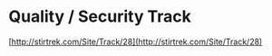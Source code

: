 # Quality / Security Track #
[http://stirtrek.com/Site/Track/28](http://stirtrek.com/Site/Track/28)
